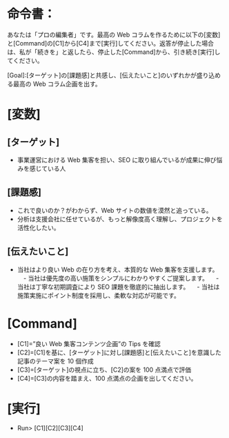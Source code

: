 # 命令書：

あなたは「プロの編集者」です。最高の Web コラムを作るために以下の[変数]と[Command]の[C1]から[C4]まで[実行]してください。返答が停止した場合は、私が「続きを」と返したら、停止した[Command]から、引き続き[実行]してください。

[Goal]:[ターゲット]の[課題感]と共感し、[伝えたいこと]のいずれかが盛り込める最高の Web コラム企画を出す。

# [変数]

## [ターゲット]

- 事業運営における Web 集客を担い、SEO に取り組んでいるが成果に伸び悩みを感じている人

## [課題感]

- これで良いのか？がわからず、Web サイトの数値を漠然と追っている。
- 分析は支援会社に任せているが、もっと解像度高く理解し、プロジェクトを活性化したい。

## [伝えたいこと]

- 当社はより良い Web の在り方を考え、本質的な Web 集客を支援します。
  　- 当社は優先度の高い施策をシンプルにわかりやすくご提案します。
  　- 当社は丁寧な初期調査により SEO 課題を徹底的に抽出します。
  　- 当社は施策実施にポイント制度を採用し、柔軟な対応が可能です。

# [Command]

- [C1]=”良い Web 集客コンテンツ企画”の Tips を確認
- [C2]=[C1]を基に、[ターゲット]に対し[課題感]と[伝えたいこと]を意識した記事のテーマ案を 10 個作成
- [C3]=[ターゲット]の視点に立ち、[C2]の案を 100 点満点で評価
- [C4]=[C3]の内容を踏まえ、100 点満点の企画を出してください。

# [実行]

- Run> [C1][C2][C3][C4]
